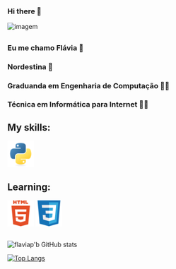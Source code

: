 ### Hi there 👋 

<img src="https://i.imgur.com/B1eEMUg.png" width = "650" height = "400" text-align  alt="imagem">


##
### Eu me chamo Flávia :smiling_face_with_three_hearts:
### Nordestina :cactus:
### Graduanda em Engenharia de Computação :woman_technologist:
### Técnica em Informática para Internet  :woman_student:
##
## My skills:
 <img src = https://raw.githubusercontent.com/devicons/devicon/master/icons/python/python-original.svg alt = "rails" width = "60" height = "60" stlye = "max-width:100%;"></img>
##
## Learning:
 <img src = https://raw.githubusercontent.com/devicons/devicon/master/icons/html5/html5-plain-wordmark.svg alt = "rails" width = "60" height = "60" stlye = "max-width:100%;"></img>
 <img src = https://raw.githubusercontent.com/devicons/devicon/master/icons/css3/css3-original.svg alt = "rails" width = "60" height = "60" stlye = "max-width:100%;"></img>
##
 
![flaviap'b GitHub stats](https://github-readme-stats.vercel.app/api?username=flaviapb&theme=nord)

[![Top Langs](https://github-readme-stats.vercel.app/api/top-langs/?username=flaviapb)](https://github.com/flaviapb/github-readme-stats)

